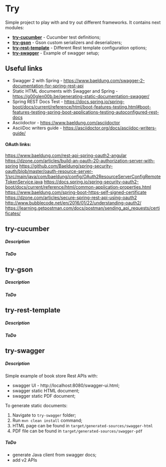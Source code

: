 # Try
Simple project to play with and try out different frameworks. It contains next modules:
* **[try-cucumber](#try-cucumber)** - Cucumber test definitions;
* **[try-gson](#try-gson)** - Gson custom serializers and deserializers;
* **[try-rest-template](#try-rest-template)** - Different Rest template configuration options;
* **[try-swagger](#try-swagger)** - Example of swagger setup;

## Useful links
* Swagger 2 with Spring - https://www.baeldung.com/swagger-2-documentation-for-spring-rest-api
* Static HTML documents with Swagger and Spring - https://g00glen00b.be/generating-static-documentation-swagger/
* Spring REST Docs Test - https://docs.spring.io/spring-boot/docs/current/reference/html/boot-features-testing.html#boot-features-testing-spring-boot-applications-testing-autoconfigured-rest-docs
* Asciidoctor - https://www.baeldung.com/asciidoctor
* AsciiDoc writers guide - https://asciidoctor.org/docs/asciidoc-writers-guide/
#### OAuth links:
https://www.baeldung.com/rest-api-spring-oauth2-angular
https://dzone.com/articles/build-an-oauth-20-authorization-server-with-spring
https://github.com/Baeldung/spring-security-oauth/blob/master/oauth-resource-server-1/src/main/java/com/baeldung/config/OAuth2ResourceServerConfigRemoteTokenService.java
https://docs.spring.io/spring-security-oauth2-boot/docs/current/reference/html/common-application-properties.html
https://www.baeldung.com/spring-boot-https-self-signed-certificate
https://dzone.com/articles/secure-spring-rest-api-using-oauth2
http://www.bubblecode.net/en/2016/01/22/understanding-oauth2/
https://learning.getpostman.com/docs/postman/sending_api_requests/certificates/

## <a name="try-cucumber" /> try-cucumber
##### Description

##### ToDo

## <a name="try-gson" /> try-gson
##### Description

##### ToDo

## <a name="try-rest-template" /> try-rest-template
##### Description

##### ToDo

## <a name="try-swagger" /> try-swagger
##### Description
Simple example of book store Rest APIs with:
* swagger UI - http://localhost:8080/swagger-ui.html;
* swagger static HTML document;
* swagger static PDF document;

To generate static documents:
1. Navigate to `try-swagger` folder;
2. Run `mvn clean install` command;
3. HTML page can be found in `target/generated-sources/swagger-html`
3. PDF file can be found in `target/generated-sources/swagger-pdf`

##### ToDo
* generate Java client from swagger docs;
* add v2 APIs
